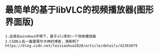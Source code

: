 # 最简单的基于libVLC的视频播放器(图形界面版)
    1.这是在windows环境下，基于vlc库的一个简单播放器
    2.CSDN上有一篇雷霄华大神的博客，清晰明了
    https://blog.csdn.net/leixiaohua1020/article/details/42363079
